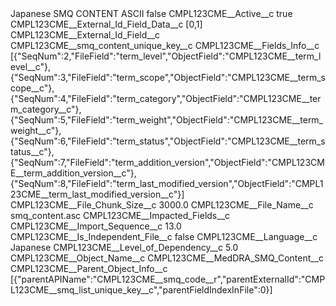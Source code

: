 <?xml version="1.0" encoding="UTF-8"?>
<CustomMetadata xmlns="http://soap.sforce.com/2006/04/metadata" xmlns:xsi="http://www.w3.org/2001/XMLSchema-instance" xmlns:xsd="http://www.w3.org/2001/XMLSchema">
    <label>Japanese SMQ CONTENT ASCII</label>
    <protected>false</protected>
    <values>
        <field>CMPL123CME__Active__c</field>
        <value xsi:type="xsd:boolean">true</value>
    </values>
    <values>
        <field>CMPL123CME__External_Id_Field_Data__c</field>
        <value xsi:type="xsd:string">[0,1]</value>
    </values>
    <values>
        <field>CMPL123CME__External_Id_Field__c</field>
        <value xsi:type="xsd:string">CMPL123CME__smq_content_unique_key__c</value>
    </values>
    <values>
        <field>CMPL123CME__Fields_Info__c</field>
        <value xsi:type="xsd:string">[{&quot;SeqNum&quot;:2,&quot;FileField&quot;:&quot;term_level&quot;,&quot;ObjectField&quot;:&quot;CMPL123CME__term_level__c&quot;},
{&quot;SeqNum&quot;:3,&quot;FileField&quot;:&quot;term_scope&quot;,&quot;ObjectField&quot;:&quot;CMPL123CME__term_scope__c&quot;},
{&quot;SeqNum&quot;:4,&quot;FileField&quot;:&quot;term_category&quot;,&quot;ObjectField&quot;:&quot;CMPL123CME__term_category__c&quot;},
{&quot;SeqNum&quot;:5,&quot;FileField&quot;:&quot;term_weight&quot;,&quot;ObjectField&quot;:&quot;CMPL123CME__term_weight__c&quot;},
{&quot;SeqNum&quot;:6,&quot;FileField&quot;:&quot;term_status&quot;,&quot;ObjectField&quot;:&quot;CMPL123CME__term_status__c&quot;},
{&quot;SeqNum&quot;:7,&quot;FileField&quot;:&quot;term_addition_version&quot;,&quot;ObjectField&quot;:&quot;CMPL123CME__term_addition_version__c&quot;},
{&quot;SeqNum&quot;:8,&quot;FileField&quot;:&quot;term_last_modified_version&quot;,&quot;ObjectField&quot;:&quot;CMPL123CME__term_last_modified_version__c&quot;}]</value>
    </values>
    <values>
        <field>CMPL123CME__File_Chunk_Size__c</field>
        <value xsi:type="xsd:double">3000.0</value>
    </values>
    <values>
        <field>CMPL123CME__File_Name__c</field>
        <value xsi:type="xsd:string">smq_content.asc</value>
    </values>
    <values>
        <field>CMPL123CME__Impacted_Fields__c</field>
        <value xsi:nil="true"/>
    </values>
    <values>
        <field>CMPL123CME__Import_Sequence__c</field>
        <value xsi:type="xsd:double">13.0</value>
    </values>
    <values>
        <field>CMPL123CME__Is_Independent_File__c</field>
        <value xsi:type="xsd:boolean">false</value>
    </values>
    <values>
        <field>CMPL123CME__Language__c</field>
        <value xsi:type="xsd:string">Japanese</value>
    </values>
    <values>
        <field>CMPL123CME__Level_of_Dependency__c</field>
        <value xsi:type="xsd:double">5.0</value>
    </values>
    <values>
        <field>CMPL123CME__Object_Name__c</field>
        <value xsi:type="xsd:string">CMPL123CME__MedDRA_SMQ_Content__c</value>
    </values>
    <values>
        <field>CMPL123CME__Parent_Object_Info__c</field>
        <value xsi:type="xsd:string">[{&quot;parentAPIName&quot;:&quot;CMPL123CME__smq_code__r&quot;,&quot;parentExternalId&quot;:&quot;CMPL123CME__smq_list_unique_key__c&quot;,&quot;parentFieldIndexInFile&quot;:0}]</value>
    </values>
</CustomMetadata>
